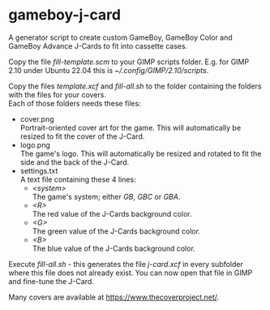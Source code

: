 # gameboy-j-card

A generator script to create custom GameBoy, GameBoy Color and GameBoy Advance J-Cards to fit into cassette cases.

Copy the file _fill-template.scm_ to your GIMP scripts folder. E.g. for GIMP 2.10 under Ubuntu 22.04 this is _~/.config/GIMP/2.10/scripts_.

Copy the files _template.xcf_ and _fill-all.sh_ to the folder containing the folders with the files for your covers.  
Each of those folders needs these files:
* cover.png  
  Portrait-oriented cover art for the game. This will automatically be resized to fit the cover of the J-Card.
* logo.png  
  The game's logo. This will automatically be resized and rotated to fit the side and the back of the J-Card.
* settings.txt  
  A text file containing these 4 lines:
  * _\<system>_  
  The game's system; either _GB_, _GBC_ or _GBA_.
  * _\<R>_  
  The red value of the J-Cards background color.
  * _\<G>_  
  The green value of the J-Cards background color.
  * _\<B>_  
  The blue value of the J-Cards background color.

Execute _fill-all.sh_ - this generates the file _j-card.xcf_ in every subfolder where this file does not already exist. You can now open that file in GIMP and fine-tune the J-Card.

Many covers are available at https://www.thecoverproject.net/.
